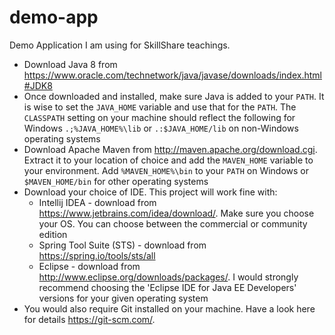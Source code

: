# demo-app
Demo Application I am using for SkillShare teachings.

* Download Java 8 from <https://www.oracle.com/technetwork/java/javase/downloads/index.html#JDK8>
* Once downloaded and installed, make sure Java is added to your `PATH`.  It is wise to set the `JAVA_HOME` variable and use that for the `PATH`.  The `CLASSPATH` setting on your machine should reflect the following for Windows `.;%JAVA_HOME%\lib` or `.:$JAVA_HOME/lib` on non-Windows operating systems
* Download Apache Maven from <http://maven.apache.org/download.cgi>.  Extract it to your location of choice and add the `MAVEN_HOME` variable to your environment.  Add `%MAVEN_HOME%\bin` to your `PATH` on Windows or `$MAVEN_HOME/bin` for other operating systems
* Download your choice of IDE.  This project will work fine with:
  * Intellij IDEA - download from <https://www.jetbrains.com/idea/download/>.  Make sure you choose your OS.  You can choose between the commercial or community edition 
  * Spring Tool Suite (STS) - download from <https://spring.io/tools/sts/all>
  * Eclipse - download from <http://www.eclipse.org/downloads/packages/>.  I would strongly recommend choosing the 'Eclipse IDE for Java EE Developers' versions for your given operating system
* You would also require Git installed on your machine.  Have a look here for details <https://git-scm.com/>.


